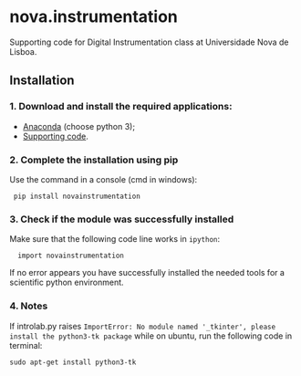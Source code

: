 nova.instrumentation
====================

Supporting code for Digital Instrumentation class at Universidade Nova de Lisboa.


## **Installation**

### 1. Download and install the required applications:
* [Anaconda](https://www.anaconda.com/download) (choose python 3);
* [Supporting code](https://github.com/hgamboa/novainstrumentation).

### 2. Complete the installation using pip

Use the command in a console (cmd in windows):

     pip install novainstrumentation


### 3. Check if the module was successfully installed  
Make sure that the following code line works in `ipython`:

      import novainstrumentation

If no error appears you have successfully installed the needed tools for a scientific python environment.

### 4. Notes

If introlab.py raises `ImportError: No module named '_tkinter', please install the python3-tk package`
while on ubuntu, run the following code in terminal:
```
sudo apt-get install python3-tk
```
